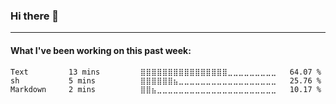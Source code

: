 ### Hi there 👋


<!--[![JMiltier's github stats](https://github-readme-stats.vercel.app/api?username=JMiltier&count_private=true&custom_title=Github%20Stats&theme=vue&show_icons&include_all_commits=true&hide=stars,issues&layout=compact&show_icons&hide_border=true&count_private&icon_color=33bef4&title_color=33bef4)](https://github.com/JMiltier)  -->

<!--[![JMiltier's Top Langs](https://github-readme-stats.vercel.app/api/top-langs/?username=JMiltier&count_private&layout=compact&langs_count=10&hide=html,makefile,rich%20text%20format,css,dockerfile&theme=solarized-light&hide_border=true)](https://github.com/JMiltier) -->


---
#### What I've been working on this past week:
<!-- [![JMiltier's wakatime stats](https://github-readme-stats.vercel.app/api/wakatime?username=JMiltier&hide=html&layout=compact&theme=graywhite&hide_border=true)](https://github.com/JMiltier) -->
<!--START_SECTION:waka-->
```text
Text         13 mins         ⣿⣿⣿⣿⣿⣿⣿⣿⣿⣿⣿⣿⣿⣿⣿⣿⣀⣀⣀⣀⣀⣀⣀⣀⣀   64.07 % 
sh           5 mins          ⣿⣿⣿⣿⣿⣿⣦⣀⣀⣀⣀⣀⣀⣀⣀⣀⣀⣀⣀⣀⣀⣀⣀⣀⣀   25.76 % 
Markdown     2 mins          ⣿⣿⣦⣀⣀⣀⣀⣀⣀⣀⣀⣀⣀⣀⣀⣀⣀⣀⣀⣀⣀⣀⣀⣀⣀   10.17 % 
```
<!--END_SECTION:waka-->



<!--
**JMiltier/JMiltier** is a ✨ _special_ ✨ repository because its `README.md` (this file) appears on your GitHub profile.


Here are some ideas to get you started:

- 🔭 I’m currently working on ...
- 🌱 I’m currently learning ...
- 👯 I’m looking to collaborate on ...
- 🤔 I’m looking for help with ...
- 💬 Ask me about ...
- 📫 How to reach me: ...
- 😄 Pronouns: ...
- ⚡ Fun fact: ...
-->
